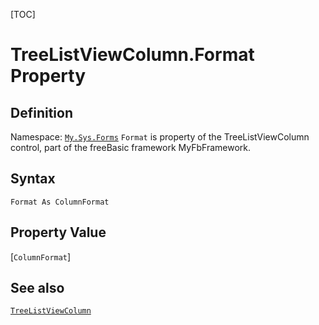[TOC]
# TreeListViewColumn.Format Property

## Definition
Namespace: [`My.Sys.Forms`](My.Sys.Forms.md)
`Format` is property of the TreeListViewColumn control, part of the freeBasic framework MyFbFramework.
## Syntax
```freeBasic
Format As ColumnFormat
```
## Property Value
[`ColumnFormat`]
## See also
[`TreeListViewColumn`](TreeListViewColumn.md)
